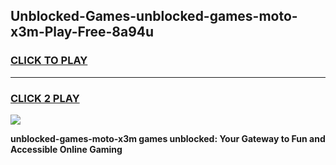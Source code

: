 
## Unblocked-Games-unblocked-games-moto-x3m-Play-Free-8a94u
<h3>
<a href="https://premium76.site?title=unblocked-games-moto-x3m&ref=18A">CLICK TO PLAY</a></h3>
<hr>

<h3>
<a href="https://premium76.site?title=unblocked-games-moto-x3m&ref=18A">CLICK 2 PLAY</a>
  
</h3>

<a href="https://premium76.site?title=unblocked-games-moto-x3m&ref=18A"><img src="https://clearcache.store/games.png"></a>


**unblocked-games-moto-x3m games unblocked: Your Gateway to Fun and Accessible Online Gaming**
